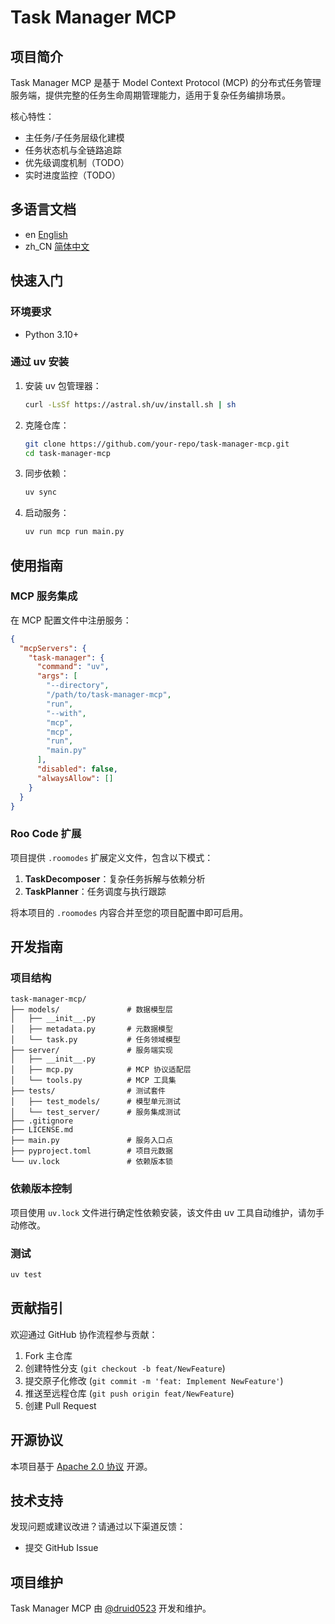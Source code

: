 # Task Manager MCP

## 项目简介

Task Manager MCP 是基于 Model Context Protocol (MCP) 的分布式任务管理服务端，提供完整的任务生命周期管理能力，适用于复杂任务编排场景。

核心特性：
- 主任务/子任务层级化建模
- 任务状态机与全链路追踪
- 优先级调度机制（TODO）
- 实时进度监控（TODO）

## 多语言文档
- en [English](README.md)
- zh_CN [简体中文](README.zh_CN.md)

## 快速入门

### 环境要求
- Python 3.10+

### 通过 uv 安装
1. 安装 uv 包管理器：
   ```bash
   curl -LsSf https://astral.sh/uv/install.sh | sh
   ```

2. 克隆仓库：
   ```bash
   git clone https://github.com/your-repo/task-manager-mcp.git
   cd task-manager-mcp
   ```

3. 同步依赖：
   ```bash
   uv sync
   ```

4. 启动服务：
   ```bash
   uv run mcp run main.py
   ```

## 使用指南

### MCP 服务集成

在 MCP 配置文件中注册服务：

```json
{
  "mcpServers": {
    "task-manager": {
      "command": "uv",
      "args": [
        "--directory",
        "/path/to/task-manager-mcp",
        "run",
        "--with",
        "mcp",
        "mcp",
        "run",
        "main.py"
      ],
      "disabled": false,
      "alwaysAllow": []
    }
  }
}
```

### Roo Code 扩展

项目提供 `.roomodes` 扩展定义文件，包含以下模式：

1. **TaskDecomposer**：复杂任务拆解与依赖分析
2. **TaskPlanner**：任务调度与执行跟踪

将本项目的 `.roomodes` 内容合并至您的项目配置中即可启用。

## 开发指南

### 项目结构

```
task-manager-mcp/
├── models/               # 数据模型层
│   ├── __init__.py
│   ├── metadata.py       # 元数据模型
│   └── task.py           # 任务领域模型
├── server/               # 服务端实现
│   ├── __init__.py
│   ├── mcp.py            # MCP 协议适配层
│   └── tools.py          # MCP 工具集
├── tests/                # 测试套件
│   ├── test_models/      # 模型单元测试
│   └── test_server/      # 服务集成测试
├── .gitignore
├── LICENSE.md
├── main.py               # 服务入口点
├── pyproject.toml        # 项目元数据
└── uv.lock               # 依赖版本锁
```

### 依赖版本控制

项目使用 `uv.lock` 文件进行确定性依赖安装，该文件由 uv 工具自动维护，请勿手动修改。

### 测试

```bash
uv test
```

## 贡献指引

欢迎通过 GitHub 协作流程参与贡献：

1. Fork 主仓库
2. 创建特性分支 (`git checkout -b feat/NewFeature`)
3. 提交原子化修改 (`git commit -m 'feat: Implement NewFeature'`)
4. 推送至远程仓库 (`git push origin feat/NewFeature`)
5. 创建 Pull Request

## 开源协议

本项目基于 [Apache 2.0 协议](LICENSE.md) 开源。

## 技术支持

发现问题或建议改进？请通过以下渠道反馈：
- 提交 GitHub Issue

## 项目维护

Task Manager MCP 由 [@druid0523](https://github.com/druid0523) 开发和维护。

